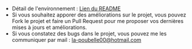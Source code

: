 
* Détail de l'environnement : <a href="https://github.com/Fanliaa/Projet6_OpenClassRooms/blob/main/README.md" title="link to google">Lien du README</a>
* Si vous souhaitez apporer des améliorations sur le projet, vous pouvez Fork le projet et faire un Pull Request pour me proposer vos dernières mises à jours et améliorations.
* Si vous constatez des bugs dans le projet, vous pouvez me les communiquer par mail : la-poubelle00@hotmail.com